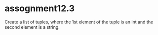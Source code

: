# assognment12.3
Create a list of tuples, where the 1st element of the tuple is an int and the second element is a string.
